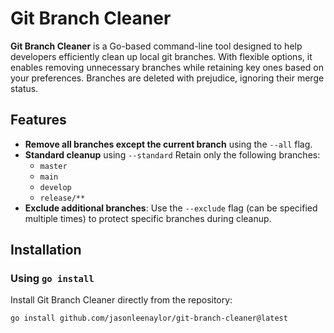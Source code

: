 # Git Branch Cleaner

**Git Branch Cleaner** is a Go-based command-line tool designed to help developers efficiently clean up local git branches. With flexible options, it enables removing unnecessary branches while retaining key ones based on your preferences. Branches are deleted with prejudice, ignoring their merge status.

## Features

- **Remove all branches except the current branch** using the `--all` flag.
- **Standard cleanup** using `--standard`
Retain only the following branches:
  - `master`
  - `main`
  - `develop`
  - `release/**`
- **Exclude additional branches**: Use the `--exclude` flag (can be specified multiple times) to protect specific branches during cleanup.

## Installation

### Using `go install`

Install Git Branch Cleaner directly from the repository:

```bash
go install github.com/jasonleenaylor/git-branch-cleaner@latest

